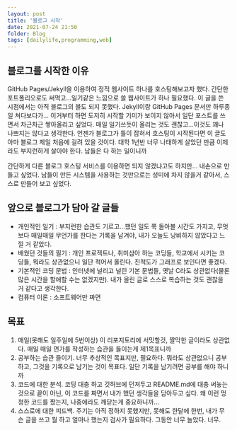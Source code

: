 ```yaml
---
layout: post
title: '블로그 시작'
date: 2021-07-24 21:50
folder: Blog
tags: [dailylife,programming,web]
---
```


<!-- 기본적인 Markdown 문서 틀은 Kakao의 기술 블로그를 참고하였다. - https://github.com/kakao/kakao.github.io -->
<!-- 사이트 기본 틀이 잡히고 Jekyll이 정상 작동/개인적으로 설정이 완료될 시 반드시 문서를 그에 맞게 업데이트할것-->

## 블로그를 시작한 이유
GitHub Pages/Jekyll을 이용하여 정적 웹사이트 하나를 호스팅해보고자 했다. 간단한 포트폴리오로도 써먹고...일기같은 느낌으로 쓸 웹사이트가 하나 필요했다.
이 글을 쓴 시점에서는 아직 블로그의 블도 되지 못했다. Jekyll이랑 GitHub Pages 문서만 하루종일 쳐다보다가... 이거부터 하면 도저히 시작할 기미가 보이지 않아서 일단 포스트를 쓰면서 차근차근 쌓아올리고 싶었다.
매일 일기쓰듯이 올리는 것도 괜찮고...이것도 꽤나 나쁘지는 않다고 생각한다. 언젠가 블로그가 틀이 잡혀서 호스팅이 시작된다면 이 글도 아마 블로그 제일 처음에 걸려 있을 것이다.
대학 1년반 너무 나태하게 살았던 만큼 이제라도 부지런하게 살아야 한다. 남들은 다 하는 일이니까

간단하게 다른 블로그 호스팅 서비스를 이용하면 되지 않겠냐고도 하지만... 내손으로 만들고 싶었다. 남들이 만든 시스템을 사용하는 것만으로는 성미에 차지 않을거 같아서, 스스로 만들어 보고 싶었다.

## 앞으로 블로그가 담아 갈 글들
- 개인적인 일기 : 부지런한 습관도 기르고...했던 일도 쭉 돌아볼 시간도 가지고, 무엇보다 매일매일 무언가를 한다는 기록을 남겨야, 내가 오늘도 낭비하지 않았다고 느낄 거 같았다.
- 배웠던 것들의 필기 : 개인 프로젝트나, 취미삼아 하는 코딩들, 학교에서 시키는 코딩들, 뭐라도 상관없으니 일단 적어서 올린다. 진척도가 그래프로 보인다면 좋겠다.
- 기본적인 코딩 문법 : 인터넷에 널리고 널린 기본 문법들, 옛날 C라도 상관없다(물론 많은 시간을 할애할 수는 없겠지만). 내가 올린 글로 스스로 복습하는 것도 괜찮을 거 같다고 생각한다.
- 컴퓨터 이론 : 소프트웨어만 짜면 

## 목표
1. 매일(못해도 일주일에 5번이상) 이 리포지토리에 서밋할것, 짤막한 글이라도 상관없다. 매일 매일 먼가를 작성하는 습관을 들이는게 제1목표니까
2. 공부하는 습관 들이기. 너무 추상적인 목표지만, 필요하다. 뭐라도 상관없으니 공부하고, 그것을 기록으로 남기는 것이 목표다. 일단 기록을 남기려면 공부를 해야 하니까
3. 코드에 대한 분석. 코딩 대충 하고 깃허브에 던져두고 README.md에 대충 써놓는 것으로 끝이 아닌, 이 코드를 짜면서 내가 했던 생각들을 담아두고 싶다. 왜 이런 멍청한 코드를 짰는지, 나중에라도 깨닫는게 중요하니까...
4. 스스로에 대한 피드백. 주기는 아직 정하지 못했지만, 못해도 한달에 한번, 내가 무슨 글을 쓰고 뭘 하고 얼마나 했는지 검사가 필요하다. 그동안 너무 놀았다. 너무.
